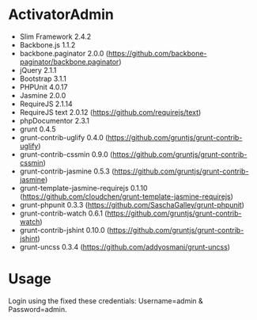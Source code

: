 ActivatorAdmin
==============

- Slim Framework 2.4.2
- Backbone.js 1.1.2
- backbone.paginator 2.0.0 (https://github.com/backbone-paginator/backbone.paginator)
- jQuery 2.1.1
- Bootstrap 3.1.1
- PHPUnit 4.0.17
- Jasmine 2.0.0
- RequireJS 2.1.14
- RequireJS text 2.0.12 (https://github.com/requirejs/text)
- phpDocumentor 2.3.1
- grunt 0.4.5
- grunt-contrib-uglify 0.4.0 (https://github.com/gruntjs/grunt-contrib-uglify)
- grunt-contrib-cssmin 0.9.0 (https://github.com/gruntjs/grunt-contrib-cssmin)
- grunt-contrib-jasmine 0.5.3 (https://github.com/gruntjs/grunt-contrib-jasmine)
- grunt-template-jasmine-requirejs 0.1.10 (https://github.com/cloudchen/grunt-template-jasmine-requirejs)
- grunt-phpunit 0.3.3 (https://github.com/SaschaGalley/grunt-phpunit)
- grunt-contrib-watch 0.6.1 (https://github.com/gruntjs/grunt-contrib-watch)
- grunt-contrib-jshint 0.10.0 (https://github.com/gruntjs/grunt-contrib-jshint)
- grunt-uncss 0.3.4 (https://github.com/addyosmani/grunt-uncss)

Usage
==============

Login using the fixed these credentials: Username=admin & Password=admin.
